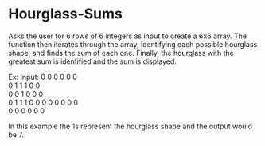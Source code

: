 # Hourglass-Sums

Asks the user for 6 rows of 6 integers as input to create a 6x6 array.
The function then iterates through the array, identifying each possible
hourglass shape, and finds the sum of each one. Finally, the 
hourglass with the greatest sum is identified and the sum is displayed.

Ex:
Input:
0 0 0 0 0 0           
0 1 1 1 0 0                               
0 0 1 0 0 0                              
0 1 1 1 0 0
0 0 0 0 0 0          
0 0 0 0 0 0

In this example the 1s represent the hourglass shape and the output would be
7. 
